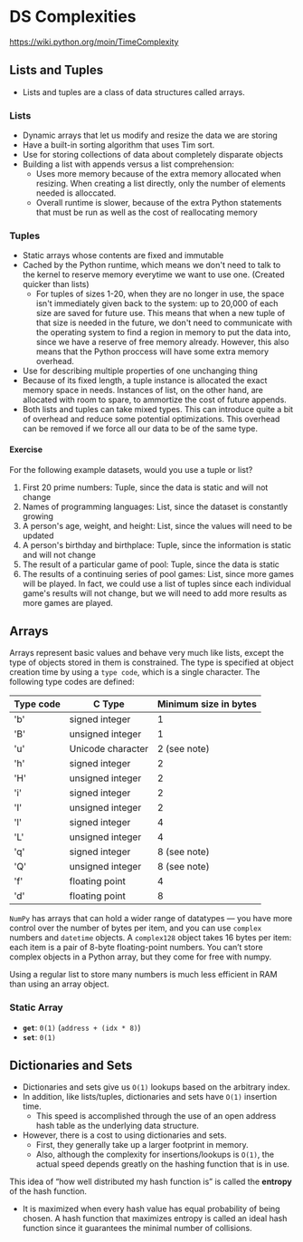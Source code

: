 # DS Complexities

<https://wiki.python.org/moin/TimeComplexity>

## Lists and Tuples

- Lists and tuples are a class of data structures called arrays.

### Lists

- Dynamic arrays that let us modify and resize the data we are storing
- Have a built-in sorting algorithm that uses Tim sort.
- Use for storing collections of data about completely disparate objects
- Building a list with appends versus a list comprehension:
  - Uses more memory because of the extra memory allocated when resizing. When creating a list directly, only the number of elements needed is alloccated.
  - Overall runtime is slower, because of the extra Python statements that must be run as well as the cost of reallocating memory

### Tuples

- Static arrays whose contents are fixed and immutable
- Cached by the Python runtime, which means we don't need to talk to the kernel to reserve memory everytime we want to use one. (Created quicker than lists)
  - For tuples of sizes 1-20, when they are no longer in use, the space isn't immediately given back to the system: up to 20,000 of each size are saved for future use. This means that when a new tuple of that size is needed in the future, we don't need to communicate with the operating system to find a region in memory to put the data into, since we have a reserve of free memory already. However, this also means that the Python proccess will have some extra memory overhead.
- Use for describing multiple properties of one unchanging thing
- Because of its fixed length, a tuple instance is allocated the exact memory space in needs. Instances of list, on the other hand, are allocated with room to spare, to ammortize the cost of future appends.
- Both lists and tuples can take mixed types. This can introduce quite a bit of overhead and
  reduce some potential optimizations. This overhead can be removed if we force all our data to be of the same type.

#### Exercise

For the following example datasets, would you use a tuple or list?

1. First 20 prime numbers: Tuple, since the data is static and will not change
2. Names of programming languages: List, since the dataset is constantly growing
3. A person's age, weight, and height: List, since the values will need to be updated
4. A person's birthday and birthplace: Tuple, since the information is static and will not change
5. The result of a particular game of pool: Tuple, since the data is static
6. The results of a continuing series of pool games: List, since more games will be played. In fact, we could use a list of tuples since each individual game's results will not change, but we will need to add more results as more games are played.

## Arrays

Arrays represent basic values and behave very much like lists, except
the type of objects stored in them is constrained. The type is specified
at object creation time by using a `type code`, which is a single character.
The following type codes are defined:

 |Type code |  C Type            | Minimum size in bytes|
 |----------|--------------------|----------------------|
 |   'b'    |   signed integer   |  1                   |
 |   'B'    |   unsigned integer |  1                   |
 |   'u'    |   Unicode character|  2 (see note)        |
 |   'h'    |   signed integer   |  2                   |
 |   'H'    |   unsigned integer |  2                   |
 |   'i'    |   signed integer   |  2                   |
 |   'I'    |   unsigned integer |  2                   |
 |   'l'    |   signed integer   |  4                   |
 |   'L'    |   unsigned integer |  4                   |
 |   'q'    |   signed integer   |  8 (see note)        |
 |   'Q'    |   unsigned integer |  8 (see note)        |
 |   'f'    |   floating point   |  4                   |
 |   'd'    |   floating point   |  8                   |

`NumPy` has arrays that can hold a wider range of datatypes — you have more control
over the number of bytes per item, and you can use `complex` numbers and `datetime`
objects. A `complex128` object takes 16 bytes per item: each item is a pair of 8-byte
floating-point numbers. You can’t store complex objects in a Python array, but
they come for free with numpy.

Using a regular list to store many numbers is much less efficient in RAM than using an array object.

### Static Array

- **`get`**: `0(1)` (`address + (idx * 8)`)
- **`set`**: `0(1)`

## Dictionaries and Sets

- Dictionaries and sets give us `O(1)` lookups based on the arbitrary index.
- In addition, like lists/tuples, dictionaries and sets have `O(1)` insertion time.
  - This speed is accomplished through the use of an open address hash table as the underlying data structure.
- However, there is a cost to using dictionaries and sets.
  - First, they generally take up a larger footprint in memory.
  - Also, although the complexity for insertions/lookups is `O(1)`, the actual speed depends greatly on the hashing function that is in use.

This idea of “how well distributed my hash function is” is called the **entropy** of the hash function.

- It is maximized when every hash value has equal probability of being chosen. A hash function that maximizes entropy is called an ideal hash function since it guarantees the minimal number of collisions.
